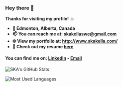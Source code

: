 
### Hey there 👋
<b>
Thanks for visiting my profile! ☺️

- 📍 Edmonton, Alberta, Canada
- 📫 You can reach me at: skakellaswe@gmail.com
- 🌐 View my portfolio at: http://www.skakella.com/
- 📄 Check out my resume <a href="https://drive.google.com/file/d/1EvHe7M82O9I9GjdYU9-v0k5bnTZpnaID/view" target="_blank" rel="noopener noreferrer">here</a>
</b>




 #### You can find me on: [LinkedIn](https://www.linkedin.com/in/sriram-karthik-akella-99b165116?originalSubdomain=ca) - [Email](mailto:skakellaswe@gmail.com) 
![SKA's GitHub Stats](https://github-readme-stats.vercel.app/api?username=skarthik7&title_color=eba830&icon_color=bae67e&bg_color=171c28&text_color=f5f0e1&hide=issues&count_private=true&show_icons=true&custom_title=Karthik%27s%20GitHub%20Stats)


![Most Used Languages](https://github-readme-stats.vercel.app/api/top-langs/?username=skarthik7&layout=compact&langs_count=10&bg_color=171c28&text_color=f5f0e1&title_color=eba830)

  

